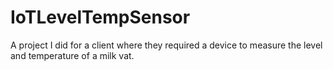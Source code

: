 # IoTLevelTempSensor
A project I did for a client where they required a device to measure the level and temperature of a milk vat.
